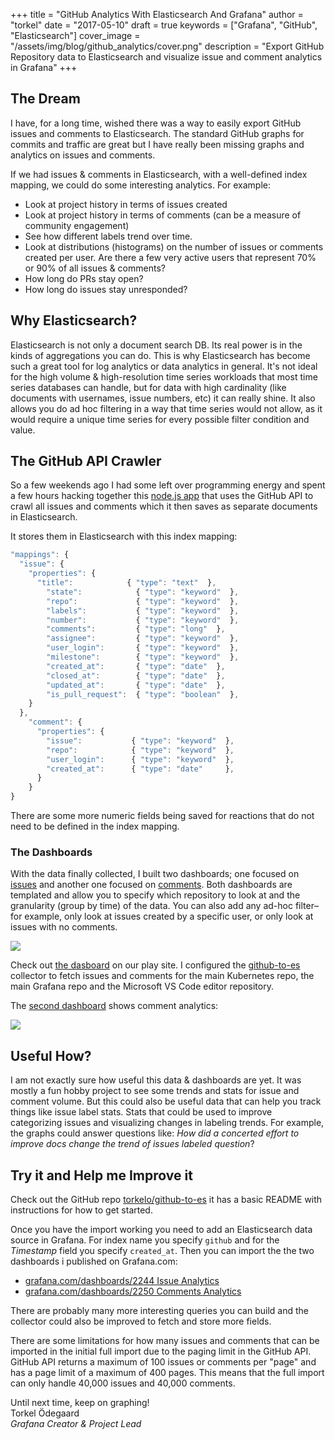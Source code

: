 +++
title = "GitHub Analytics With Elasticsearch And Grafana"
author = "torkel"
date = "2017-05-10"
draft = true
keywords = ["Grafana", "GitHub", "Elasticsearch"]
cover_image = "/assets/img/blog/github_analytics/cover.png"
description = "Export GitHub Repository data to Elasticsearch and visualize issue and comment analytics in Grafana"
+++

## The Dream

I have, for a long time, wished there was a way to easily export GitHub issues and comments to
Elasticsearch. The standard GitHub graphs for commits and traffic are great but I have
really been missing graphs and analytics on issues and comments.

If we had issues & comments in Elasticsearch, with a well-defined index mapping, we could do some
interesting analytics. For example:

- Look at project history in terms of issues created
- Look at project history in terms of comments (can be a measure of community engagement)
- See how different labels trend over time.
- Look at distributions (histograms) on the number of issues or comments created per user. Are there a few very active users that represent 70% or 90% of all issues & comments?
- How long do PRs stay open?
- How long do issues stay unresponded?

## Why Elasticsearch?

Elasticsearch is not only a document search DB. Its real power is in the kinds of aggregations you can do. This is why
Elasticsearch has become such a great tool for log analytics or data analytics in general. It's not ideal for
the high volume & high-resolution time series workloads that most time series databases can handle, but for
data with high cardinality (like documents with usernames, issue numbers, etc) it can really shine. It also allows
you do ad hoc filtering in a way that time series would not allow, as it would require a unique time series
for every possible filter condition and value.

## The GitHub API Crawler

So a few weekends ago I had some left over programming energy and spent a few hours hacking together
this [node.js app](https://github.com/torkelo/github-to-es) that uses the GitHub API to crawl all issues and comments which it
then saves as separate documents in Elasticsearch.

It stores them in Elasticsearch with this index mapping:
```javascript
"mappings": {
  "issue": {
    "properties": {
      "title":            { "type": "text"  },
        "state":            { "type": "keyword"  },
        "repo":             { "type": "keyword"  },
        "labels":           { "type": "keyword"  },
        "number":           { "type": "keyword"  },
        "comments":         { "type": "long"  },
        "assignee":         { "type": "keyword"  },
        "user_login":       { "type": "keyword"  },
        "milestone":        { "type": "keyword"  },
        "created_at":       { "type": "date"  },
        "closed_at":        { "type": "date"  },
        "updated_at":       { "type": "date"  },
        "is_pull_request":  { "type": "boolean"  },
    }
  },
    "comment": {
      "properties": {
        "issue":           { "type": "keyword"  },
        "repo":            { "type": "keyword"  },
        "user_login":      { "type": "keyword"  },
        "created_at":      { "type": "date"     },
      }
    }
}
```

There are some more numeric fields being saved for reactions that do not need to be defined
in the index mapping.

### The Dashboards

With the data finally collected, I built two dashboards; one focused on [issues](http://play.grafana.org/dashboard/db/github-repo-trends-issues) and another one
focused on [comments](http://play.grafana.org/dashboard/db/github-repo-trends-comments). Both dashboards are templated and allow you to specify which repository
to look at and the granularity (group by time) of the data. You can also add any ad-hoc filter– for example,
only look at issues created by a specific user, or only look at issues with no comments.

![](/assets/img/blog/github_analytics/issue_trends.png)

Check out [the dasboard](http://play.grafana.org/dashboard/db/github-repo-trends-issues) on our play site. I configured the
[github-to-es](https://github.com/torkelo/github-to-es) collector to fetch issues and comments for the main Kubernetes repo, the
main Grafana repo and the Microsoft VS Code editor repository.

The [second dashboard](http://play.grafana.org/dashboard/db/github-repo-trends-comments) shows comment analytics:

![](/assets/img/blog/github_analytics/comment_trends.png)

## Useful How?

I am not exactly sure how useful this data & dashboards are yet. It was mostly a fun hobby project to see some trends and stats
for issue and comment volume. But this could also be useful data that can help you track things like issue label stats. Stats that could
be used to improve categorizing issues and visualizing changes in labeling trends. For example, the graphs could answer questions like:
*How did a concerted effort to improve docs change the trend of issues labeled question*?

## Try it and Help me Improve it

Check out the GitHub repo [torkelo/github-to-es](https://github.com/torkelo/github-to-es) it has a basic README with instructions
for how to get started.

Once you have the import working you need to add an Elasticsearch data source in Grafana. For index name you specify `github`
and for the *Timestamp* field you specify `created_at`. Then you can import the the two dashboards i published on Grafana.com:

- [grafana.com/dashboards/2244 Issue Analytics](https://grafana.com/dashboards/2244)
- [grafana.com/dashboards/2250 Comments Analytics](https://grafana.com/dashboards/2250)

There are probably many more interesting queries you can build and the collector could also be improved to fetch and store more fields.

There are some limitations for how many issues and comments that can be imported in the initial full import due to the paging limit
in the GitHub API. GitHub API returns a maximum of 100 issues or comments per "page" and has a page limit of a maximum of 400 pages. This
means that the full import can only handle 40,000 issues and 40,000 comments.


Until next time, keep on graphing!<br>
Torkel Ödegaard<br>
*Grafana Creator & Project Lead<br>*
